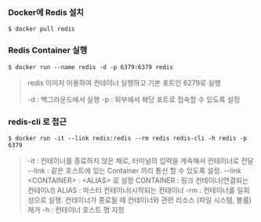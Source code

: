 ### Docker에 Redis 설치
``` $ docker pull redis ```

### Redis Container 실행
``` $ docker run --name redis -d -p 6379:6379 redis ```
> redis 이미지 이용하여 컨테이너 실행하고 기본 포트인 6279로 실행
>
> -d : 백그라운드에서 실행
> -p : 외부에서 해당 포트로 접속할 수 있도록 설정

### redis-cli 로 접근
``` $ docker run -it --link redis:redis --rm redis redis-cli -h redis -p 6379 ```
> -it : 컨테이너를 종료하지 않은 채로, 터미널의 입력을 계속해서 컨테이너로 전달
> --link : 같은 호스트에 있는 Container 끼리 통신 할 수 있도록 설정.
> --link \<CONTAINER> : \<ALIAS> 로 설정
> CONTAINER : 링크 컨테이너(연결되는 컨테이너)
> ALIAS : 마스터 컨테이너(시작되는 컨테이너
> -rm : 컨테이너를 일회성으로 실행. 컨테이너가 종료될 때 컨테이너와 관련 리소스 (파일 시스템, 볼륨) 제거
> -h : 컨테이너 호스트  명 지정